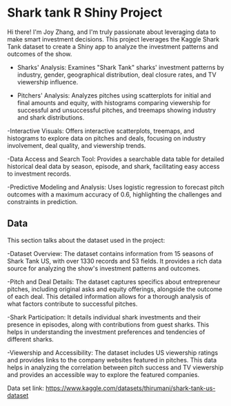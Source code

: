 # Shark tank R Shiny Project

Hi there! I'm Joy Zhang, and I'm truly passionate about leveraging data to make smart investment decisions. This project leverages the Kaggle Shark Tank dataset to create a Shiny app to analyze the investment patterns and outcomes of the show.

- Sharks' Analysis: Examines "Shark Tank" sharks' investment patterns by industry, gender, geographical distribution, deal closure rates, and TV viewership influence.

- Pitchers' Analysis: Analyzes pitches using scatterplots for initial and final amounts and equity, with histograms comparing viewership for successful and unsuccessful pitches, and treemaps showing industry and shark distributions.

-Interactive Visuals: Offers interactive scatterplots, treemaps, and histograms to explore data on pitches and deals, focusing on industry involvement, deal quality, and viewership trends.

-Data Access and Search Tool: Provides a searchable data table for detailed historical deal data by season, episode, and shark, facilitating easy access to investment records.

-Predictive Modeling and Analysis: Uses logistic regression to forecast pitch outcomes with a maximum accuracy of 0.6, highlighting the challenges and constraints in prediction.


## Data

This section talks about the dataset used in the project:

-Dataset Overview: The dataset contains information from 15 seasons of Shark Tank US, with over 1330 records and 53 fields. It provides a rich data source for analyzing the show's investment patterns and outcomes.

-Pitch and Deal Details: The dataset captures specifics about entrepreneur pitches, including original asks and equity offerings, alongside the outcome of each deal. This detailed information allows for a thorough analysis of what factors contribute to successful pitches.

-Shark Participation: It details individual shark investments and their presence in episodes, along with contributions from guest sharks. This helps in understanding the investment preferences and tendencies of different sharks.

-Viewership and Accessibility: The dataset includes US viewership ratings and provides links to the company websites featured in pitches. This data helps in analyzing the correlation between pitch success and TV viewership and provides an accessible way to explore the featured companies.

Data set link: https://www.kaggle.com/datasets/thirumani/shark-tank-us-dataset
